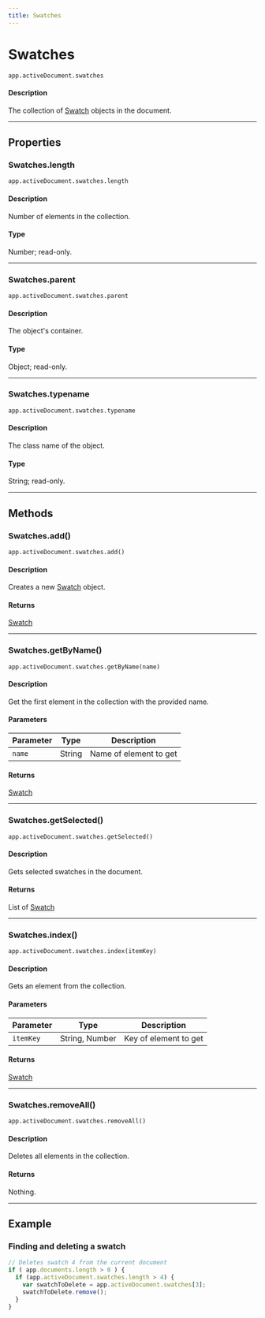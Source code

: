 ```yaml
---
title: Swatches
---
```

# Swatches

`app.activeDocument.swatches`

#### Description

The collection of [Swatch](.././Swatch) objects in the document.

---

## Properties

### Swatches.length

`app.activeDocument.swatches.length`

#### Description

Number of elements in the collection.

#### Type

Number; read-only.

---

### Swatches.parent

`app.activeDocument.swatches.parent`

#### Description

The object's container.

#### Type

Object; read-only.

---

### Swatches.typename

`app.activeDocument.swatches.typename`

#### Description

The class name of the object.

#### Type

String; read-only.

---

## Methods

### Swatches.add()

`app.activeDocument.swatches.add()`

#### Description

Creates a new [Swatch](.././Swatch) object.

#### Returns

[Swatch](.././Swatch)

---

### Swatches.getByName()

`app.activeDocument.swatches.getByName(name)`

#### Description

Get the first element in the collection with the provided name.

#### Parameters

| Parameter |  Type  |      Description       |
| --------- | ------ | ---------------------- |
| `name`    | String | Name of element to get |

#### Returns

[Swatch](.././Swatch)

---

### Swatches.getSelected()

`app.activeDocument.swatches.getSelected()`

#### Description

Gets selected swatches in the document.

#### Returns

List of [Swatch](.././Swatch)

---

### Swatches.index()

`app.activeDocument.swatches.index(itemKey)`

#### Description

Gets an element from the collection.

#### Parameters

| Parameter |      Type      |      Description      |
| --------- | -------------- | --------------------- |
| `itemKey` | String, Number | Key of element to get |

#### Returns

[Swatch](.././Swatch)

---

### Swatches.removeAll()

`app.activeDocument.swatches.removeAll()`

#### Description

Deletes all elements in the collection.

#### Returns

Nothing.

---

## Example

### Finding and deleting a swatch

```javascript
// Deletes swatch 4 from the current document
if ( app.documents.length > 0 ) {
  if (app.activeDocument.swatches.length > 4) {
    var swatchToDelete = app.activeDocument.swatches[3];
    swatchToDelete.remove();
  }
}
```
